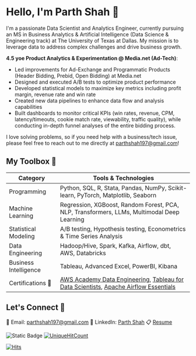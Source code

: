 # Hello, I'm Parth Shah 👋

I'm a passionate Data Scientist and Analytics Engineer, currently pursuing an MS in Business Analytics & Artificial Intelligence (Data Science & Engineering track) at The University of Texas at Dallas. My mission is to leverage data to address complex challenges and drive business growth.

**4.5 yoe Product Analytics & Experimentation @ Media.net (Ad-Tech)**:
- Led improvements for Ad-Exchange and Programmatic Products (Header Bidding, Prebid, Open Bidding) at Media.net
- Designed and executed A/B tests to optimize product performance
- Developed statistical models to maximize key metrics including profit margin, revenue rate and win rate
- Created new data pipelines to enhance data flow and analysis capabilities
- Built dashboards to monitor critical KPIs (win rates, revenue, CPM, latency/timeouts, cookie match rate, viewability, traffic quality), while conducting in-depth funnel analyses of the entire bidding process.

I love solving problems, so if you need help with a business/tech issue, please feel free to reach out to me directly at parthshah197@gmail.com!



## My Toolbox 🧰

| Category | Tools & Technologies |
|----------|----------------------|
| Programming | Python, SQL, R, Stata, Pandas, NumPy, Scikit-learn, PyTorch, Matplotlib, Seaborn |
| Machine Learning | Regression, XGBoost, Random Forest, PCA, NLP, Transformers, LLMs, Multimodal Deep Learning |
| Statistical Modeling | A/B testing, Hypothesis testing, Econometrics & Time Series Analysis |
| Data Engineering | Hadoop/Hive, Spark, Kafka, Airflow, dbt, AWS, Databricks |
| Business Intelligence | Tableau, Advanced Excel, PowerBI, Kibana |
| Certifications 🏅 | [AWS Academy Data Engineering](https://www.credly.com/badges/26766545-4cd1-4fda-bde4-607b7aa544db/public_url), [Tableau for Data Scientists](https://www.linkedin.com/learning/certificates/c15a5aca440557753c6c182aedea160a41665ac2d2be95a3414e55af6cc3aa12), [Apache Airflow Essentials](https://www.linkedin.com/learning/certificates/2efbe723e8753e52fd7c15b5c86ae7f26365be0c67e6016c9327302cfc171185) |


## Let's Connect 🤝

📧 Email: parthshah197@gmail.com
💼 LinkedIn: [Parth Shah](https://www.linkedin.com/in/parthshah1997/)
📋 [Resume](https://drive.google.com/file/d/1AInBz7SbUBeulVd4FxTkgozzTjrmHnbd/view)


![Static Badge](https://img.shields.io/badge/Unique-blue)
[![UniqueHitCount](https://hits.dwyl.com/parthshah197/parthshah197.svg?style=flat-square&show=unique)](http://hits.dwyl.com/parthshah197/parthshah197)

[![Hits](https://hits.seeyoufarm.com/api/count/incr/badge.svg?url=https%3A%2F%2Fgithub.com%2Fparthshah197%2Fparthshah197&count_bg=%2379C83D&title_bg=%23292929&icon=&icon_color=%23E7E7E7&title=hits&edge_flat=false)](https://hits.seeyoufarm.com)
